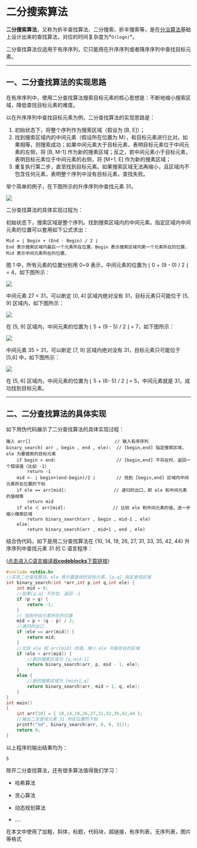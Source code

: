 # 二分搜索算法

**二分搜索算法**，又称为折半查找算法、二分搜索、折半搜索等，是在[分治算法](http://c.biancheng.net/algorithm/divide-and-conquer.html)基础上设计出来的查找算法，对应的时间复杂度为*`O(logn)`*。

二分查找算法仅适用于有序序列，它只能用在升序序列或者降序序列中查找目标元素。

***

## 一、二分查找算法的实现思路

在有序序列中，使用二分查找算法搜索目标元素的核心思想是：不断地缩小搜索区域，降低查找目标元素的难度。

以在升序序列中查找目标元素为例，二分查找算法的实现思路是：

1. 初始状态下，将整个序列作为搜索区域（假设为 [B, E]）；
2. 找到搜索区域内的中间元素（假设所在位置为 M），和目标元素进行比对。如果相等，则搜索成功；如果中间元素大于目标元素，表明目标元素位于中间元素的左侧，将 [B, M-1] 作为新的搜素区域；反之，若中间元素小于目标元素，表明目标元素位于中间元素的右侧，将 [M+1, E] 作为新的搜素区域；
3. 重复执行第二步，直至找到目标元素。如果搜索区域无法再缩小，且区域内不包含任何元素，表明整个序列中没有目标元素，查找失败。


举个简单的例子，在下图所示的升序序列中查找元素 31。

![](D:\CYJeae\学习\软件工程\1.png)

二分查找算法的具体实现过程为：

初始状态下，搜索区域是整个序列。找到搜索区域内的中间元素。指定区域内中间元素的位置可以套用如下公式求出：

```
Mid = ⌊ Begin + (End - Begin) / 2 ⌋
End 表示搜索区域内最后一个元素所在位置，Begin 表示搜索区域内第一个元素所在的位置，Mid 表示中间元素所在的位置。
```

图 1 中，所有元素的位置分别用 0~9 表示，中间元素的位置为 ⌊ 0 + (9 - 0) / 2 ⌋ = 4，如下图所示：

![](D:\CYJeae\学习\软件工程\2.png)

中间元素 27 < 31，可以断定 [0, 4] 区域内绝对没有 31，目标元素只可能位于 [5, 9] 区域内，如下图所示：

![](D:\CYJeae\学习\软件工程\3.png)

在 [5, 9] 区域内，中间元素的位置为 ⌊ 5 + (9 - 5) / 2 ⌋ = 7，如下图所示：

![](D:\CYJeae\学习\软件工程\4.png)

中间元素 35 > 31，可以断定 [7, 9] 区域内绝对没有 31，目标元素只可能位于 [5,6] 中，如下图所示：

![](D:\CYJeae\学习\软件工程\5.png)

在 [5, 6] 区域内，中间元素的位置为 ⌊ 5 + (6- 5) / 2 ⌋ = 5，中间元素就是 31，成功找到目标元素。

***

## 二、二分查找算法的具体实现

如下用伪代码展示了二分查找算法的具体实现过程：

```
输入 arr[]                                // 输入有序序列
binary_search( arr , begin , end , ele):  // [begin,end] 指定搜索区域，ele 为要搜索的目标元素
    if begin > end:                       // [begin,end] 不存在时，返回一个错误值（比如 -1）
        return -1
    mid <- ⌊ begin+(end-begin)/2 ⌋        // 找到 [begin,end] 区域内中间元素所在位置的下标
    if ele == arr[mid]:                  // 递归的出口，即 ele 和中间元素的值相等
        return mid
    if ele ＜ arr[mid]:                  // 比较 ele 和中间元素的值，进一步缩小搜索区域
        return binary_search(arr , begin , mid-1 , ele)
    else:
        return binary_search(arr , mid+1 , end , ele)
```



结合伪代码，如下是用二分查找算法在 {10, 14, 19, 26, 27, 31, 33, 35, 42, 44} 升序序列中查找元素 31 的 C 语言程序：

([点击进入C语言编译器**codeblocks**下载链接](http://www.codeblocks.org/))

```c
#include <stdio.h>
//实现二分查找算法，ele 表示要查找的目标元素，[p,q] 指定查找区域
int binary_search(int *arr,int p,int q,int ele) {
    int mid = 0;
    //如果[p,q] 不存在，返回 -1
    if (p > q) {
        return -1;
    }
    // 找到中间元素所在的位置
    mid = p + (q - p) / 2;
    //递归的出口
    if (ele == arr[mid]) {
        return mid;
    }
    //比较 ele 和 arr[mid] 的值，缩小 ele 可能存在的区域
    if (ele < arr[mid]) {
        //新的搜索区域为 [p,mid-1]
        return binary_search(arr, p, mid - 1, ele);
    }
    else {
        //新的搜索区域为 [mid+1,q]
        return binary_search(arr, mid + 1, q, ele);
    }
}
int main()
{
    int arr[10] = { 10,14,19,26,27,31,33,35,42,44 };
    //输出二叉查找元素 31 所在位置的下标
    printf("%d", binary_search(arr, 0, 9, 31));
    return 0;
}
```

以上程序的输出结果均为：

```
5
```



除开二分查找算法，还有很多算法值得我们学习：

* 哈希算法

* 贪心算法
* 动态规划算法
* ....



在本文中使用了加粗，斜体，标题，代码块，超链接，有序列表，无序列表，图片等格式
